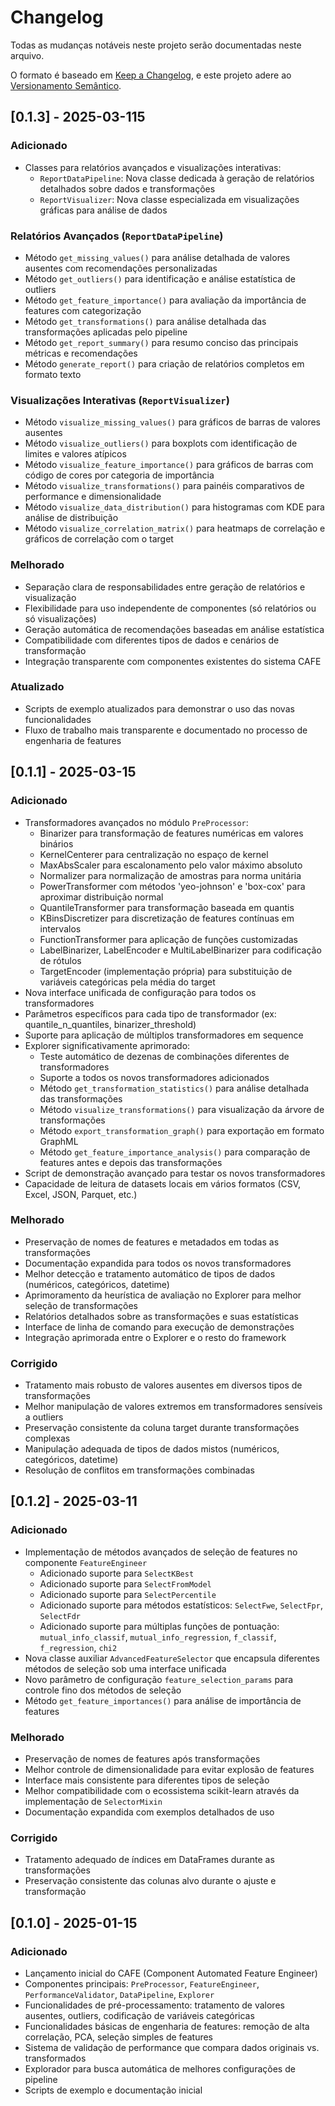 # Changelog

Todas as mudanças notáveis neste projeto serão documentadas neste arquivo.

O formato é baseado em [Keep a Changelog](https://keepachangelog.com/pt-BR/1.0.0/),
e este projeto adere ao [Versionamento Semântico](https://semver.org/lang/pt-BR/spec/v2.0.0.html).

## [0.1.3] - 2025-03-115

### Adicionado
- Classes para relatórios avançados e visualizações interativas:
  - `ReportDataPipeline`: Nova classe dedicada à geração de relatórios detalhados sobre dados e transformações
  - `ReportVisualizer`: Nova classe especializada em visualizações gráficas para análise de dados

### Relatórios Avançados (`ReportDataPipeline`)
- Método `get_missing_values()` para análise detalhada de valores ausentes com recomendações personalizadas
- Método `get_outliers()` para identificação e análise estatística de outliers
- Método `get_feature_importance()` para avaliação da importância de features com categorização
- Método `get_transformations()` para análise detalhada das transformações aplicadas pelo pipeline
- Método `get_report_summary()` para resumo conciso das principais métricas e recomendações
- Método `generate_report()` para criação de relatórios completos em formato texto

### Visualizações Interativas (`ReportVisualizer`)
- Método `visualize_missing_values()` para gráficos de barras de valores ausentes
- Método `visualize_outliers()` para boxplots com identificação de limites e valores atípicos
- Método `visualize_feature_importance()` para gráficos de barras com código de cores por categoria de importância
- Método `visualize_transformations()` para painéis comparativos de performance e dimensionalidade
- Método `visualize_data_distribution()` para histogramas com KDE para análise de distribuição
- Método `visualize_correlation_matrix()` para heatmaps de correlação e gráficos de correlação com o target

### Melhorado
- Separação clara de responsabilidades entre geração de relatórios e visualização
- Flexibilidade para uso independente de componentes (só relatórios ou só visualizações)
- Geração automática de recomendações baseadas em análise estatística
- Compatibilidade com diferentes tipos de dados e cenários de transformação
- Integração transparente com componentes existentes do sistema CAFE

### Atualizado
- Scripts de exemplo atualizados para demonstrar o uso das novas funcionalidades
- Fluxo de trabalho mais transparente e documentado no processo de engenharia de features


## [0.1.1] - 2025-03-15

### Adicionado
- Transformadores avançados no módulo `PreProcessor`:
  - Binarizer para transformação de features numéricas em valores binários
  - KernelCenterer para centralização no espaço de kernel
  - MaxAbsScaler para escalonamento pelo valor máximo absoluto
  - Normalizer para normalização de amostras para norma unitária
  - PowerTransformer com métodos 'yeo-johnson' e 'box-cox' para aproximar distribuição normal
  - QuantileTransformer para transformação baseada em quantis
  - KBinsDiscretizer para discretização de features contínuas em intervalos
  - FunctionTransformer para aplicação de funções customizadas
  - LabelBinarizer, LabelEncoder e MultiLabelBinarizer para codificação de rótulos
  - TargetEncoder (implementação própria) para substituição de variáveis categóricas pela média do target
- Nova interface unificada de configuração para todos os transformadores
- Parâmetros específicos para cada tipo de transformador (ex: quantile_n_quantiles, binarizer_threshold)
- Suporte para aplicação de múltiplos transformadores em sequence
- Explorer significativamente aprimorado:
  - Teste automático de dezenas de combinações diferentes de transformadores
  - Suporte a todos os novos transformadores adicionados
  - Método `get_transformation_statistics()` para análise detalhada das transformações
  - Método `visualize_transformations()` para visualização da árvore de transformações
  - Método `export_transformation_graph()` para exportação em formato GraphML
  - Método `get_feature_importance_analysis()` para comparação de features antes e depois das transformações
- Script de demonstração avançado para testar os novos transformadores
- Capacidade de leitura de datasets locais em vários formatos (CSV, Excel, JSON, Parquet, etc.)

### Melhorado
- Preservação de nomes de features e metadados em todas as transformações
- Documentação expandida para todos os novos transformadores
- Melhor detecção e tratamento automático de tipos de dados (numéricos, categóricos, datetime)
- Aprimoramento da heurística de avaliação no Explorer para melhor seleção de transformações
- Relatórios detalhados sobre as transformações e suas estatísticas
- Interface de linha de comando para execução de demonstrações
- Integração aprimorada entre o Explorer e o resto do framework

### Corrigido
- Tratamento mais robusto de valores ausentes em diversos tipos de transformações
- Melhor manipulação de valores extremos em transformadores sensíveis a outliers
- Preservação consistente da coluna target durante transformações complexas
- Manipulação adequada de tipos de dados mistos (numéricos, categóricos, datetime)
- Resolução de conflitos em transformações combinadas

## [0.1.2] - 2025-03-11

### Adicionado
- Implementação de métodos avançados de seleção de features no componente `FeatureEngineer`
  - Adicionado suporte para `SelectKBest`
  - Adicionado suporte para `SelectFromModel`
  - Adicionado suporte para `SelectPercentile`
  - Adicionado suporte para métodos estatísticos: `SelectFwe`, `SelectFpr`, `SelectFdr`
  - Adicionado suporte para múltiplas funções de pontuação: `mutual_info_classif`, `mutual_info_regression`, `f_classif`, `f_regression`, `chi2`
- Nova classe auxiliar `AdvancedFeatureSelector` que encapsula diferentes métodos de seleção sob uma interface unificada
- Novo parâmetro de configuração `feature_selection_params` para controle fino dos métodos de seleção
- Método `get_feature_importances()` para análise de importância de features

### Melhorado
- Preservação de nomes de features após transformações
- Melhor controle de dimensionalidade para evitar explosão de features
- Interface mais consistente para diferentes tipos de seleção
- Melhor compatibilidade com o ecossistema scikit-learn através da implementação de `SelectorMixin`
- Documentação expandida com exemplos detalhados de uso

### Corrigido
- Tratamento adequado de índices em DataFrames durante as transformações
- Preservação consistente das colunas alvo durante o ajuste e transformação

## [0.1.0] - 2025-01-15

### Adicionado
- Lançamento inicial do CAFE (Component Automated Feature Engineer)
- Componentes principais: `PreProcessor`, `FeatureEngineer`, `PerformanceValidator`, `DataPipeline`, `Explorer`
- Funcionalidades de pré-processamento: tratamento de valores ausentes, outliers, codificação de variáveis categóricas
- Funcionalidades básicas de engenharia de features: remoção de alta correlação, PCA, seleção simples de features
- Sistema de validação de performance que compara dados originais vs. transformados
- Explorador para busca automática de melhores configurações de pipeline
- Scripts de exemplo e documentação inicial